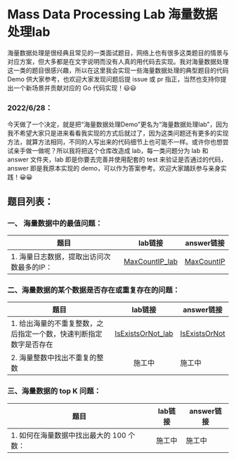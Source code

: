# Mass Data Processing Lab 海量数据处理lab
海量数据处理是很经典且常见的一类面试题目，网络上也有很多这类题目的情景与对应方案，但大多都是在文字说明而没有人真的用代码去实现。我对海量数据处理这一类的题目很感兴趣，所以在这里我会实现一些海量数据处理的典型题目的代码 Demo 供大家参考，也欢迎大家发现问题后提 issue 或 pr 指正，当然也支持你提出一个新场景并贡献对应的 Go 代码实现！😃😃<br>
### 2022/6/28：<br>
今天做了一个决定，就是把“海量数据处理Demo”更名为“海量数据处理lab”，因为我不希望大家只是进来看看我实现的方式后就过了，因为这类问题还有更多的实现方法，就算方法相同，不同的人写出来的代码细节上也可能不一样。或许你也想尝试亲手做一做呢？所以我将把这个仓库改造成 lab，每一类问题分为 lab 和 answer 文件夹，lab 即是你要去完善并使用配套的 test 来验证是否通过的代码，answer 即是我原本实现的 demo，可以作为答案参考。欢迎大家踊跃参与亲身实践！😀😀

## 题目列表：
### 一、 海量数据中的最值问题：<br>
| 题目 | lab链接 | answer链接 |
| - | :-: | - |
| 1. 海量日志数据，提取出访问次数最多的IP： | [MaxCountIP_lab](https://github.com/ncghost1/MassDataProcessingLab/tree/main/MaxValueProblem/MaxCountIP/lab) | [MaxCountIP](https://github.com/ncghost1/MassDataProcessingLab/tree/main/MaxValueProblem/MaxCountIP/answer) |

### 二、海量数据的某个数据是否存在或重复存在的问题：<br>
| 题目 | lab链接 | answer链接 |
| - | :-: | - |
| 1. 给出海量的不重复整数，之后指定一个数，快速判断指定数字是否存在 | [IsExistsOrNot_lab](https://github.com/ncghost1/MassDataProcessingLab/tree/main/DuplicateProblem/IsExistsOrNot/lab)  | [IsExistsOrNot](https://github.com/ncghost1/MassDataProcessingLab/tree/main/DuplicateProblem/IsExistsOrNot/answer) |
| 2. 海量整数中找出不重复的整数 | 施工中  | 施工中 |

### 三、海量数据的 top K 问题：<br>
| 题目 | lab链接 | answer链接 |
| - | :-: | - |
| 1. 如何在海量数据中找出最大的 100 个数： | 施工中  | 施工中 |

